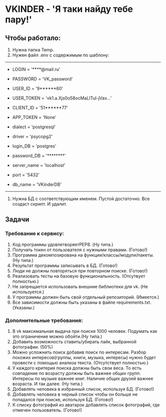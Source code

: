 # VKINDER - 'Я таки найду тебе пару!'
## Чтобы работало:
1. Нужна папка Temp.
2. Нужен файл .env с содержимым по шаблону:
---- 
- LOGIN = '****@mail.ru'
- PASSWORD = 'VK_password'
- USER_ID = '9******60'
- USER_TOKEN = 'vk1.a.Xjs0o58ocMaLITul-jVax...'
- CLIENT_ID = '51******77'
- APP_TOKEN = 'None'


- dialect = 'postgresql'
- driver = 'psycopg2'
- login_DB = 'postgres'
- password_DB = '********'
- server_name = 'localhost'
- port = '5432'
- db_name = 'VKinderDB'
----
1. Нужна БД с соответствующим именем. Пустой достаточно. Все создаст скрипт. И удалит.

## Задачи
### Требование к сервису:
1. Код программы удовлетворяетPEP8.                                 (Ну типа.)
2. Получать токен от пользователя с нужными правами.                (Готово!)
3. Программа декомпозирована на функции/классы/модули/пакеты.       (Ну типа.)
4. Результат программы записывать в БД.                             (Готово!)
5. Люди не должны повторяться при повторном поиске.                 (Готово!)
6. Реализовать тесты на базовую функциональность.                   (Отсутвует полностью.)
7. Не запрещается использовать внешние библиотеки для vk.           (Не используется.)
8. У программы должен быть свой отдельный репозиторий.              (Имеется.)
9. Все зависимости должны быть указаны в файле requiremеnts.txt.    (Указаны.)

### Дополнительные требования:
1. В vk максимальная выдача при поиске 1000 человек. Подумать как это ограничение можно обойти.(Ну типа.)
2. Добавить возможность ставить/убирать лайк, выбранной фотографии. (50%)
3. Можно усложнить поиск добавив поиск по интересам. Разбор похожих интересов(группы, книги, музыка, интересы) нужно будет провести с помощью анализа текста. (Отсутствует полностью.)
4. У каждого критерия поиска должны быть свои веса. То есть совпадение по возрасту должны быть важнее общих групп. Интересы по музыке важнее книг. Наличие общих друзей важнее возраста. И так далее. (Ну типа.)
5. Добавлять человека в избранный список, используя БД. (Готово!)
6. Добавлять человека в черный список чтобы он больше не попадался при поиске, используя БД. (Готово!)
7. К списку фотографий из аватарок добавлять список фотографий, где отмечен пользователь. (Готово!)



